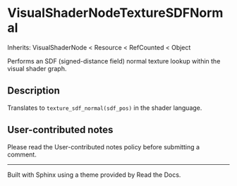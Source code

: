 # VisualShaderNodeTextureSDFNormal

Inherits: VisualShaderNode < Resource < RefCounted < Object

Performs an SDF (signed-distance field) normal texture lookup within the
visual shader graph.

## Description

Translates to `texture_sdf_normal(sdf_pos)` in the shader language.

## User-contributed notes

Please read the User-contributed notes policy before submitting a comment.

* * *

Built with Sphinx using a theme provided by Read the Docs.

